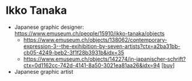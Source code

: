 # Ikko Tanaka
- Japanese graphic designer: https://www.emuseum.ch/people/15910/ikko-tanaka/objects
    - https://www.emuseum.ch/objects/138062/contemporary-expression-3--the-exihibition-by-seven-artists?ctx=a2ba31bb-cb05-4249-beb2-3f1f28b3931b&idx=35
    - https://www.emuseum.ch/objects/142274/in-japanischer-schrift?ctx=0d1162cc-742d-4141-8a50-3021ea81aa26&idx=94 [[buy]]
- Japanese graphic artist

[//begin]: # "Autogenerated link references for markdown compatibility"
[buy]: buy.md "Buy"
[//end]: # "Autogenerated link references"